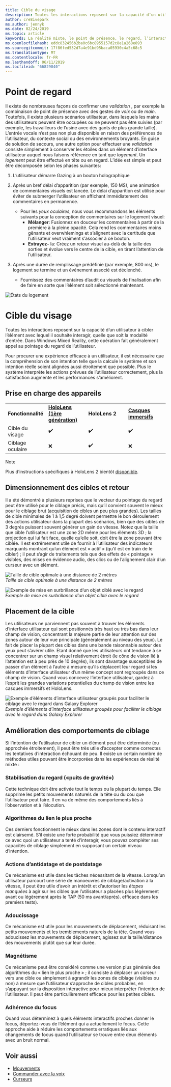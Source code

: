 ```yaml
---
title: Cible du visage
description: Toutes les interactions reposent sur la capacité d’un utilisateur à cibler l’élément avec lequel il souhaite interagir, quelle que soit la modalité d’entrée.
author: cre8ivepark
ms.author: jennyk
ms.date: 02/24/2019
ms.topic: article
keywords: La réalité mixte, le point de présence, le regard, l’interaction et la conception
ms.openlocfilehash: eddc832456b2ba0c6bc8955157d2c8e1a268e893
ms.sourcegitcommit: 17f86fed532d7a4e91bd95baca05930c4a5c68c5
ms.translationtype: MT
ms.contentlocale: fr-FR
ms.lasthandoff: 06/11/2019
ms.locfileid: "66829840"
---
```

# <a name="gaze-and-dwell"></a>Point de regard
Il existe de nombreuses façons de confirmer une _validation_ , par exemple la combinaison de point de présence avec des gestes de _voix_ ou de _main_.
Toutefois, il existe plusieurs scénarios utilisateur, dans lesquels les mains des utilisateurs peuvent être occupées ou ne peuvent pas être suivies (par exemple, les travailleurs de l’usine avec des gants de plus grande taille). L’entrée vocale n’est pas non plus disponible en raison des préférences de l’utilisateur, du contexte social ou des environnements bruyants.
En guise de solution de secours, une autre option pour effectuer une _validation_ consiste simplement à conserver les étoiles dans un élément d’interface utilisateur auquel nous faisons référence en tant que _logement_.
Un _logement_ peut être effectué en tête ou en regard. L’idée est simple et peut être décomposée selon les phases suivantes: 
1. L’utilisateur démarre Gazing à un bouton holographique

2. Après un bref délai d’apparition (par exemple, 150 MS), une animation de commentaires visuels est lancée. Le délai d’apparition est utilisé pour éviter de submerger l’utilisateur en affichant immédiatement des commentaires en permanence.
    - Pour les _yeux oculaires_, nous vous recommandons les éléments suivants pour la conception de commentaires sur le logement visuel:
      - **Mélanger**: Fusionnez en douceur les commentaires à partir de la première à la pleine opacité. Cela rend les commentaires moins gênants et overwhlemings et s’alignent avec la certitude que l’utilisateur veut vraiment s’associer à ce bouton.
      - **Extrayez-** la: Créez un retour visuel au-delà de la taille des sorties et évolue vers le centre de la cible, en tirant l’attention de l’utilisateur. 

3. Après une durée de remplissage prédéfinie (par exemple, 800 ms), le logement se termine et un événement associé est déclenché.
    - Fournissez des commentaires d’audit ou visuels de finalisation afin de faire en sorte que l’élément soit sélectionné maintenant.

![États du logement](images/eyes_dwellstate_recommendation.png)


# <a name="gaze-targeting"></a>Cible du visage

Toutes les interactions reposent sur la capacité d’un utilisateur à cibler l’élément avec lequel il souhaite interagir, quelle que soit la modalité d’entrée. Dans Windows Mixed Reality, cette opération fait généralement appel au pointage du regard de l’utilisateur.

Pour procurer une expérience efficace à un utilisateur, il est nécessaire que la compréhension de son intention telle que la calcule le système et son intention réelle soient alignées aussi étroitement que possible. Plus le système interprète les actions prévues de l’utilisateur correctement, plus la satisfaction augmente et les performances s’améliorent.

## <a name="device-support"></a>Prise en charge des appareils

<table>
    <colgroup>
    <col width="25%" />
    <col width="25%" />
    <col width="25%" />
    <col width="25%" />
    </colgroup>
    <tr>
        <td><strong>Fonctionnalité</strong></td>
        <td><a href="hololens-hardware-details.md"><strong>HoloLens (1ère génération)</strong></a></td>
        <td><strong>HoloLens 2</strong></td>
        <td><a href="immersive-headset-hardware-details.md"><strong>Casques immersifs</strong></a></td>
    </tr>
     <tr>
        <td>Cible du visage</td>
        <td>✔️</td>
        <td>✔️</td>
        <td>✔️</td>
    </tr>
     <tr>
        <td>Ciblage oculaire</td>
        <td>❌</td>
        <td>✔️</td>
        <td>❌</td>
    </tr>
</table>

> [!NOTE]
> Plus d’instructions spécifiques à HoloLens 2 bientôt [disponible](index.md).

## <a name="target-sizing-and-feedback"></a>Dimensionnement des cibles et retour

Il a été démontré à plusieurs reprises que le vecteur du pointage du regard peut être utilisé pour le ciblage précis, mais qu’il convient souvent le mieux pour le ciblage brut (acquisition de cibles un peu plus grandes). Les tailles de cible minimales de 1 à 1,5 degré doivent permettre le bon déroulement des actions utilisateur dans la plupart des scénarios, bien que des cibles de 3 degrés puissent souvent générer un gain de vitesse. Notez que la taille que cible l’utilisateur est une zone 2D même pour les éléments 3D ; la projection qui lui fait face, quelle qu’elle soit, doit être la zone pouvant être ciblée. Il est extrêmement utile de fournir à l’utilisateur des indicateurs marquants montrant qu’un élément est « actif » (qu’il est en train de le cibler) ; il peut s’agir de traitements tels que des effets de « pointage » visibles, des mises en évidence audio, des clics ou de l’alignement clair d’un curseur avec un élément.

![Taille de cible optimale à une distance de 2 mètres](images/gazetargeting-size-1000px.jpg)<br>
*Taille de cible optimale à une distance de 2 mètres*

![Exemple de mise en surbrillance d’un objet ciblé avec le regard](images/gazetargeting-highlighting-640px.jpg)<br>
*Exemple de mise en surbrillance d’un objet ciblé avec le regard*

## <a name="target-placement"></a>Placement de la cible

Les utilisateurs ne parviennent pas souvent à trouver les éléments d’interface utilisateur qui sont positionnés très haut ou très bas dans leur champ de vision, concentrant la majeure partie de leur attention sur des zones autour de leur vue principale (généralement au niveau des yeux). Le fait de placer la plupart des cibles dans une bande raisonnable autour des yeux peut s’avérer utile. Etant donné que les utilisateurs ont tendance à se concentrer sur un champ visuel relativement étroit (le cône de vision lié à l’attention est à peu près de 10 degrés), ils sont davantage susceptibles de passer d’un élément à l’autre à mesure qu’ils déplacent leur regard si les éléments d’interface utilisateur d’un même concept sont regroupés dans ce champ de vision. Quand vous concevez l’interface utilisateur, gardez à l’esprit les grandes variations potentielles du champ de vision entre les casques immersifs et HoloLens.

![Exemple d’éléments d’interface utilisateur groupés pour faciliter le ciblage avec le regard dans Galaxy Explorer](images/gazetargeting-grouping-1000px.jpg)<br>
*Exemple d’éléments d’interface utilisateur groupés pour faciliter le ciblage avec le regard dans Galaxy Explorer*

## <a name="improving-targeting-behaviors"></a>Amélioration des comportements de ciblage

Si l’intention de l’utilisateur de cibler un élément peut être déterminée (ou approchée étroitement), il peut être très utile d’accepter comme correctes les tentatives d’interaction échouant de peu. Il existe un certain nombre de méthodes utiles pouvant être incorporées dans les expériences de réalité mixte :

### <a name="gaze-stabilization-gravity-wells"></a>Stabilisation du regard («puits de gravité»)

Cette technique doit être activée tout le temps ou la plupart du temps. Elle supprime les petits mouvements naturels de la tête ou du cou que l’utilisateur peut faire. Il en va de même des comportements liés à l’observation et à l’élocution.

### <a name="closest-link-algorithms"></a>Algorithmes du lien le plus proche

Ces derniers fonctionnent le mieux dans les zones dont le contenu interactif est clairsemé. S’il existe une forte probabilité que vous puissiez déterminer ce avec quoi un utilisateur a tenté d’interagir, vous pouvez compléter ses capacités de ciblage simplement en supposant un certain niveau d’intention.

### <a name="backdatingpostdating-actions"></a>Actions d’antidatage et de postdatage

Ce mécanisme est utile dans les tâches nécessitant de la vitesse. Lorsqu’un utilisateur parcourt une série de manoeuvres de ciblage/activation à la vitesse, il peut être utile d’avoir un intérêt et d’autoriser les *étapes manquées* à agir sur les cibles que l’utilisateur a placées plus légèrement avant ou légèrement après le TAP (50 ms avant/après). efficace dans les premiers tests).

### <a name="smoothing"></a>Adoucissage

Ce mécanisme est utile pour les mouvements de déplacement, réduisant les petits mouvements et les tremblements naturels de la tête. Quand vous adoucissez les mouvements de déplacement, agissez sur la taille/distance des mouvements plutôt que sur leur durée.

### <a name="magnetism"></a>Magnétisme

Ce mécanisme peut être considéré comme une version plus générale des algorithmes du « lien le plus proche » ; il consiste à déplacer un curseur vers une cible ou simplement à agrandir les zones de ciblage (visibles ou non) à mesure que l’utilisateur s’approche de cibles probables, en s’appuyant sur la disposition interactive pour mieux interpréter l’intention de l’utilisateur. Il peut être particulièrement efficace pour les petites cibles.

### <a name="focus-stickiness"></a>Adhérence du focus

Quand vous déterminez à quels éléments interactifs proches donner le focus, déportez-vous de l’élément qui a actuellement le focus. Cette approche aide à réduire les comportements erratiques liés aux changements de focus quand l’utilisateur se trouve entre deux éléments avec un bruit normal.

## <a name="see-also"></a>Voir aussi
* [Mouvements](gestures.md)
* [Commander avec la voix](voice-design.md)
* [Curseurs](cursors.md)
